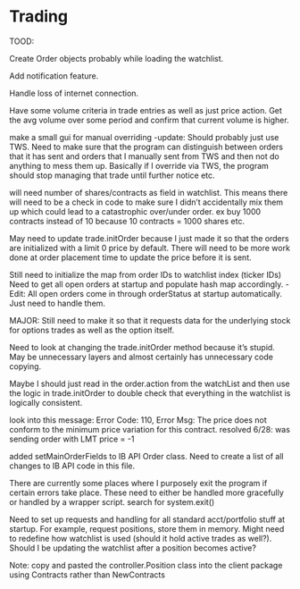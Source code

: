 # Trading

TOOD: 

Create Order objects probably while loading the watchlist.

Add notification feature.

Handle loss of internet connection.

Have some volume criteria in trade entries as well as just price action. Get the avg volume over some period and confirm that current volume is higher.

make a small gui for manual overriding
-update: Should probably just use TWS. Need to make sure that the program can distinguish between orders that it has sent and orders that I manually sent from TWS and then not do anything to mess them up. Basically if I override via TWS, the program should stop managing that trade until further notice etc.

will need number of shares/contracts as field in watchlist. This means there will 
need to be a check in code to make sure I didn’t accidentally mix them up which could lead to a catastrophic over/under order. ex buy 1000 contracts instead of 10 because 10 contracts = 1000 shares etc.

May need to update trade.initOrder because I just made it so that the orders are initialized with a limit 0 price by default. There will need to be more work done at order placement time to update the price before it is sent.

Still need to initialize the map from order IDs to watchlist index (ticker IDs)
Need to get all open orders at startup and populate hash map accordingly. 
-Edit: All open orders come in through orderStatus at startup automatically. Just need to handle them.

MAJOR: Still need to make it so that it requests data for the underlying stock for options trades as well as the option itself.

Need to look at changing the trade.initOrder method because it’s stupid. May be unnecessary layers and almost certainly has unnecessary code copying.

Maybe I should just read in the order.action from the watchList and then use the logic in trade.initOrder to double check that everything in the watchlist is logically consistent.

look into this message:
Error Code: 110, Error Msg: The price does not conform to the minimum price variation for this contract.
resolved 6/28: was sending order with LMT price = -1

added setMainOrderFields to IB API Order class. Need to create a list of all changes to IB API code in this file.

There are currently some places where I purposely exit the program if certain errors take place. These need to either be handled more gracefully or handled by a wrapper script. search for system.exit()

Need to set up requests and handling for all standard acct/portfolio stuff at startup. For example, request positions, store them in memory. Might need to redefine how watchlist is used (should it hold active trades as well?). Should I be updating the watchlist after a position becomes active?

Note: copy and pasted the controller.Position class into the client package using Contracts rather than NewContracts